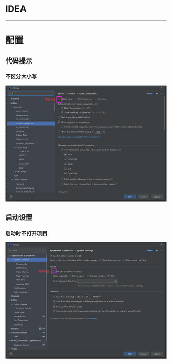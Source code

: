 # IDEA

---

# 配置

## 代码提示

### 不区分大小写

![image-20220119084812407](IDEA/image-20220119084812407.png)

## 

## 启动设置

### 启动时不打开项目

![image-20220120203131408](IDEA/image-20220120203131408.png)
